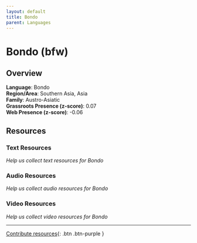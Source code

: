 ```yaml
---
layout: default
title: Bondo
parent: Languages
---
```


# Bondo (bfw)

## Overview

**Language**: Bondo  
**Region/Area**: Southern Asia, Asia  
**Family**: Austro-Asiatic  
**Grassroots Presence (z-score)**: 0.07  
**Web Presence (z-score)**: -0.06  

## Resources

### Text Resources
*Help us collect text resources for Bondo*

### Audio Resources
*Help us collect audio resources for Bondo*

### Video Resources
*Help us collect video resources for Bondo*

---

[Contribute resources](https://forms.office.com/e/1SfLJx3u1r){: .btn .btn-purple }
